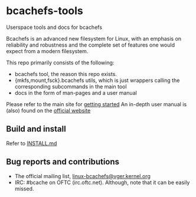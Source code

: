 bcachefs-tools
==============
Userspace tools and docs for bcachefs

Bcachefs is an advanced new filesystem for Linux, with an emphasis on reliability and robustness
and the complete set of features one would expect from a modern filesystem.

This repo primarily consists of the following:

- bcachefs tool, the reason this repo exists.
- {mkfs,mount,fsck}.bcachefs utils, which is just wrappers calling the corresponding subcommands
  in the main tool
- docs in the form of man-pages and a user manual

Please refer to the main site for [getting started](https://bcachefs.org/#Getting_started)
An in-depth user manual is (also) found on the [official website](https://bcachefs.org/#Documentation)

Build and install
-----------------

Refer to [INSTALL.md](./INSTALL.md)

Bug reports and contributions
-----------------------------

- The official mailing list, linux-bcachefs@vger.kernel.org
- IRC: #bcache on OFTC (irc.oftc.net). Although, note that it can be easily missed.
